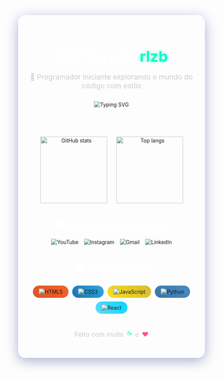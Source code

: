 <div align="center" style="padding: 30px; border-radius: 20px; background: rgba(255, 255, 255, 0.05); backdrop-filter: blur(10px); border: 1px solid rgba(255,255,255,0.1); box-shadow: 0 8px 32px 0 rgba(31, 38, 135, 0.37);">

<h1 style="font-size: 2.5rem; color: #fff; margin-bottom: 15px;">
  Olá! Eu sou <span style="color: #00FFC3; text-shadow: 0 0 10px rgba(0, 255, 195, 0.5);">rlzb</span>
</h1>

<p style="color: #ccc; font-size: 1.2rem; margin-bottom: 30px;">
  🚀 Programador iniciante explorando o mundo do código com estilo
</p>

<!-- Mensagem com efeito de digitação -->
<img src="https://readme-typing-svg.demolab.com?font=Fira+Code&weight=500&size=22&pause=1000&center=true&width=435&lines=Codando+com+estilo...;Apaixonado+por+tecnologia+e+design;Aprendendo+todo+dia!" alt="Typing SVG" />

<br><br>

<!-- Stats Container com efeito hover -->
<div style="display: flex; flex-wrap: wrap; justify-content: center; gap: 25px; margin: 30px 0;">
  <a href="https://github.com/rlzb" style="text-decoration: none; transition: transform 0.3s ease;" onmouseover="this.style.transform='translateY(-5px)'" onmouseout="this.style.transform='none'">
    <img src="https://github-readme-stats.vercel.app/api?username=rlzb&show_icons=true&theme=tokyonight&border_radius=15&hide_border=false&bg_color=0d1117&title_color=00FFC3&icon_color=00FFC3" alt="GitHub stats" height="180"/>
  </a>
  
  <a href="https://github.com/rlzb?tab=repositories" style="text-decoration: none; transition: transform 0.3s ease;" onmouseover="this.style.transform='translateY(-5px)'" onmouseout="this.style.transform='none'">
    <img src="https://github-readme-stats.vercel.app/api/top-langs/?username=rlzb&layout=compact&theme=tokyonight&border_radius=15&hide_border=false&bg_color=0d1117&title_color=00FFC3" alt="Top langs" height="180"/>
  </a>
</div>

<h2 style="color: #fff; font-size: 1.8rem; margin: 40px 0 20px;">
  🌐 Conecte-se comigo
</h2>

<!-- Badges redes sociais com efeito hover -->
<div style="display: flex; flex-wrap: wrap; justify-content: center; gap: 15px; margin-bottom: 40px;">
  <a href="https://youtube.com/@ynqx" target="_blank" style="text-decoration: none; transition: all 0.3s ease; display: inline-block;" onmouseover="this.style.transform='translateY(-3px)'; this.style.filter='brightness(1.2)'" onmouseout="this.style.transform='none'; this.style.filter='none'">
    <img src="https://img.shields.io/badge/Youtube-%23FF0000.svg?&style=for-the-badge&logo=youtube&logoColor=white" alt="YouTube"/>
  </a>
  
  <a href="https://instagram.com/rlzy_" target="_blank" style="text-decoration: none; transition: all 0.3s ease; display: inline-block;" onmouseover="this.style.transform='translateY(-3px)'; this.style.filter='brightness(1.2)'" onmouseout="this.style.transform='none'; this.style.filter='none'">
    <img src="https://img.shields.io/badge/Instagram-%23E4405F.svg?&style=for-the-badge&logo=instagram&logoColor=white" alt="Instagram"/>
  </a>
  
  <a href="mailto:kalyeltonvieira@gmail.com" style="text-decoration: none; transition: all 0.3s ease; display: inline-block;" onmouseover="this.style.transform='translateY(-3px)'; this.style.filter='brightness(1.2)'" onmouseout="this.style.transform='none'; this.style.filter='none'">
    <img src="https://img.shields.io/badge/Gmail-D14836?style=for-the-badge&logo=gmail&logoColor=white" alt="Gmail"/>
  </a>
  
  <a href="https://linkedin.com/in/SEULINKEDIN" target="_blank" style="text-decoration: none; transition: all 0.3s ease; display: inline-block;" onmouseover="this.style.transform='translateY(-3px)'; this.style.filter='brightness(1.2)'" onmouseout="this.style.transform='none'; this.style.filter='none'">
    <img src="https://img.shields.io/badge/LinkedIn-%230077B5.svg?&style=for-the-badge&logo=linkedin&logoColor=white" alt="LinkedIn"/>
  </a>
</div>

<h2 style="color: #fff; font-size: 1.8rem; margin: 40px 0 20px;">
  🛠️ Tecnologias
</h2>

<!-- Badges tecnologias com gradiente -->
<div style="display: flex; flex-wrap: wrap; justify-content: center; gap: 10px; margin-bottom: 40px;">
  <div style="background: linear-gradient(45deg, #E34F26, #EF652A); padding: 8px 16px; border-radius: 50px; display: inline-flex; align-items: center;">
    <img src="https://img.shields.io/badge/HTML5-E34F26?style=flat-square&logo=html5&logoColor=white" alt="HTML5"/>
  </div>
  
  <div style="background: linear-gradient(45deg, #1572B6, #33A9DC); padding: 8px 16px; border-radius: 50px; display: inline-flex; align-items: center;">
    <img src="https://img.shields.io/badge/CSS3-1572B6?style=flat-square&logo=css3&logoColor=white" alt="CSS3"/>
  </div>
  
  <div style="background: linear-gradient(45deg, #F7DF1E, #D6BA32); padding: 8px 16px; border-radius: 50px; display: inline-flex; align-items: center;">
    <img src="https://img.shields.io/badge/JavaScript-F7DF1E?style=flat-square&logo=javascript&logoColor=black" alt="JavaScript"/>
  </div>
  
  <div style="background: linear-gradient(45deg, #3776AB, #4B8BBE); padding: 8px 16px; border-radius: 50px; display: inline-flex; align-items: center;">
    <img src="https://img.shields.io/badge/Python-3776AB?style=flat-square&logo=python&logoColor=white" alt="Python"/>
  </div>
  
  <div style="background: linear-gradient(45deg, #61DAFB, #00D8FF); padding: 8px 16px; border-radius: 50px; display: inline-flex; align-items: center;">
    <img src="https://img.shields.io/badge/React-20232A?style=flat-square&logo=react&logoColor=61DAFB" alt="React"/>
  </div>
</div>

<p style="color: #ccc; font-size: 1.1rem; margin-top: 20px; display: flex; align-items: center; justify-content: center; gap: 8px;">
  Feito com muito 
  <span style="color: #00FFC3; display: inline-block; animation: bounce 1s infinite alternate;">☕</span> 
  e
  <span style="color: #ff4d94;">❤️</span>
</p>

</div>

<style>
  @keyframes bounce {
    from { transform: translateY(0); }
    to { transform: translateY(-5px); }
  }

</style>
